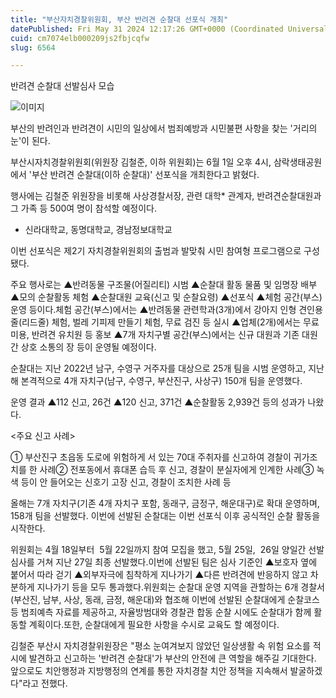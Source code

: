 ```yaml
---
title: "부산자치경찰위원회, 부산 반려견 순찰대 선포식 개최"
datePublished: Fri May 31 2024 12:17:26 GMT+0000 (Coordinated Universal Time)
cuid: cm7074elb000209js2fbjcqfw
slug: 6564

---
```



반려견 순찰대 선발심사 모습

![이미지](https://cdn.hashnode.com/res/hashnode/image/upload/v1739261047731/c7a1d6f4-6aad-4003-b181-a6e87c08c059.jpeg)

부산의 반려인과 반려견이 시민의 일상에서 범죄예방과 시민불편 사항을 찾는 '거리의 눈'이 된다.

부산시자치경찰위원회(위원장 김철준, 이하 위원회)는 6월 1일 오후 4시, 삼락생태공원에서 '부산 반려견 순찰대(이하 순찰대)' 선포식을 개최한다고 밝혔다.

행사에는 김철준 위원장을 비롯해 사상경찰서장, 관련 대학* 관계자, 반려견순찰대원과 그 가족 등 500여 명이 참석할 예정이다.

* 신라대학교, 동명대학교, 경남정보대학교

이번 선포식은 제2기 자치경찰위원회의 출범과 발맞춰 시민 참여형 프로그램으로 구성됐다.

주요 행사로는 ▲반려동물 구조물(어질리티) 시범 ▲순찰대 활동 물품 및 임명장 배부 ▲모의 순찰활동 체험 ▲순찰대원 교육(신고 및 순찰요령) ▲선포식 ▲체험 공간(부스) 운영 등이다.체험 공간(부스)에서는 ▲반려동물 관련학과(3개)에서 강아지 인형 견인용 줄(리드줄) 체험, 벌레 기피제 만들기 체험, 무료 검진 등 실시 ▲업체(2개)에서는 무료 미용, 반려견 유치원 등 홍보 ▲7개 자치구별 공간(부스)에서는 신규 대원과 기존 대원 간 상호 소통의 장 등이 운영될 예정이다.

순찰대는 지난 2022년 남구, 수영구 거주자를 대상으로 25개 팀을 시범 운영하고, 지난해 본격적으로 4개 자치구(남구, 수영구, 부산진구, 사상구) 150개 팀을 운영했다.

운영 결과 ▲112 신고, 26건 ▲120 신고, 371건 ▲순찰활동 2,939건 등의 성과가 나왔다.

<주요 신고 사례>

① 부산진구 초읍동 도로에 위험하게 서 있는 70대 주취자를 신고하여 경찰이 귀가조치를 한 사례② 전포동에서 휴대폰 습득 후 신고, 경찰이 분실자에게 인계한 사례③ 녹색 등이 안 들어오는 신호기 고장 신고, 경찰이 조치한 사례 등

올해는 7개 자치구(기존 4개 자치구 포함, 동래구, 금정구, 해운대구)로 확대 운영하며, 158개 팀을 선발했다. 이번에 선발된 순찰대는 이번 선포식 이후 공식적인 순찰 활동을 시작한다.

위원회는 4월 18일부터  5월 22일까지 참여 모집을 했고, 5월 25일,  26일 양일간 선발 심사를 거쳐 지난 27일 최종 선발했다.이번에 선발된 팀은 심사 기준인 ▲보호자 옆에 붙어서 따라 걷기 ▲외부자극에 침착하게 지나가기 ▲다른 반려견에 반응하지 않고 차분하게 지나가기 등을 모두 통과했다.위원회는 순찰대 운영 지역을 관할하는 6개 경찰서(부산진, 남부, 사상, 동래, 금정, 해운대)와 협조해 이번에 선발된 순찰대에게 순찰코스 등 범죄예측 자료를 제공하고, 자율방범대와 경찰관 합동 순찰 시에도 순찰대가 함께 활동할 계획이다.또한, 순찰대에게 필요한 사항을 수시로 교육도 할 예정이다.

김철준 부산시 자치경찰위원장은 "평소 눈여겨보지 않았던 일상생활 속 위험 요소를 적시에 발견하고 신고하는 '반려견 순찰대'가 부산의 안전에 큰 역할을 해주길 기대한다. 앞으로도 치안행정과 지방행정의 연계를 통한 자치경찰 치안 정책을 지속해서 발굴하겠다"라고 전했다.